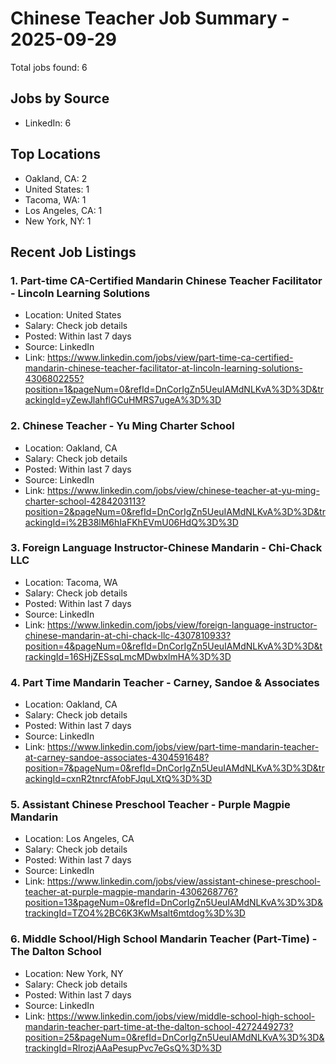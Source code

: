 # Chinese Teacher Job Summary - 2025-09-29

Total jobs found: 6

## Jobs by Source

- LinkedIn: 6

## Top Locations

- Oakland, CA: 2
- United States: 1
- Tacoma, WA: 1
- Los Angeles, CA: 1
- New York, NY: 1

## Recent Job Listings

### 1. Part-time CA-Certified Mandarin Chinese Teacher Facilitator - Lincoln Learning Solutions
- Location: United States
- Salary: Check job details
- Posted: Within last 7 days
- Source: LinkedIn
- Link: https://www.linkedin.com/jobs/view/part-time-ca-certified-mandarin-chinese-teacher-facilitator-at-lincoln-learning-solutions-4306802255?position=1&pageNum=0&refId=DnCorIgZn5UeuIAMdNLKvA%3D%3D&trackingId=yZewJlahflGCuHMRS7ugeA%3D%3D

### 2. Chinese Teacher - Yu Ming Charter School
- Location: Oakland, CA
- Salary: Check job details
- Posted: Within last 7 days
- Source: LinkedIn
- Link: https://www.linkedin.com/jobs/view/chinese-teacher-at-yu-ming-charter-school-4284203113?position=2&pageNum=0&refId=DnCorIgZn5UeuIAMdNLKvA%3D%3D&trackingId=i%2B38lM6hIaFKhEVmU06HdQ%3D%3D

### 3. Foreign Language Instructor-Chinese Mandarin - Chi-Chack LLC
- Location: Tacoma, WA
- Salary: Check job details
- Posted: Within last 7 days
- Source: LinkedIn
- Link: https://www.linkedin.com/jobs/view/foreign-language-instructor-chinese-mandarin-at-chi-chack-llc-4307810933?position=4&pageNum=0&refId=DnCorIgZn5UeuIAMdNLKvA%3D%3D&trackingId=16SHjZESsqLmcMDwbxlmHA%3D%3D

### 4. Part Time Mandarin Teacher - Carney, Sandoe & Associates
- Location: Oakland, CA
- Salary: Check job details
- Posted: Within last 7 days
- Source: LinkedIn
- Link: https://www.linkedin.com/jobs/view/part-time-mandarin-teacher-at-carney-sandoe-associates-4304591648?position=7&pageNum=0&refId=DnCorIgZn5UeuIAMdNLKvA%3D%3D&trackingId=cxnR2tnrcfAfobFJquLXtQ%3D%3D

### 5. Assistant Chinese Preschool Teacher - Purple Magpie Mandarin
- Location: Los Angeles, CA
- Salary: Check job details
- Posted: Within last 7 days
- Source: LinkedIn
- Link: https://www.linkedin.com/jobs/view/assistant-chinese-preschool-teacher-at-purple-magpie-mandarin-4306268776?position=13&pageNum=0&refId=DnCorIgZn5UeuIAMdNLKvA%3D%3D&trackingId=TZO4%2BC6K3KwMsalt6mtdog%3D%3D

### 6. Middle School/High School Mandarin Teacher (Part-Time) - The Dalton School
- Location: New York, NY
- Salary: Check job details
- Posted: Within last 7 days
- Source: LinkedIn
- Link: https://www.linkedin.com/jobs/view/middle-school-high-school-mandarin-teacher-part-time-at-the-dalton-school-4272449273?position=25&pageNum=0&refId=DnCorIgZn5UeuIAMdNLKvA%3D%3D&trackingId=RlrozjAAaPesupPvc7eGsQ%3D%3D

